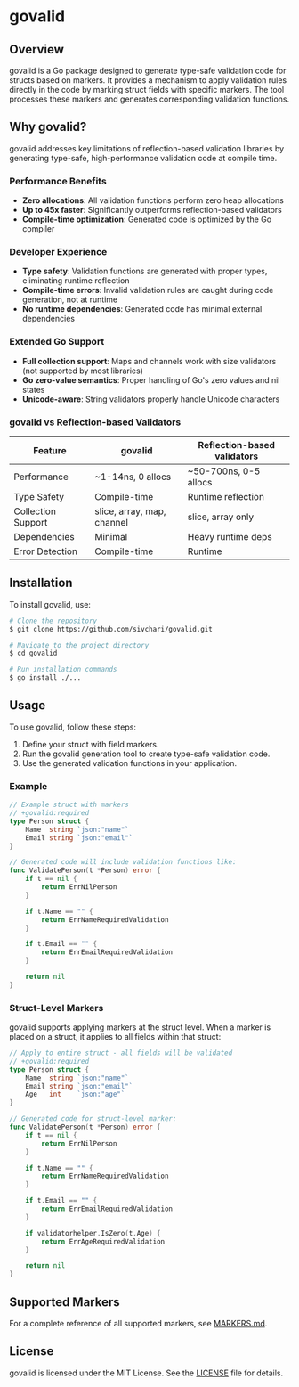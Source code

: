 # govalid

## Overview

govalid is a Go package designed to generate type-safe validation code for structs based on markers. It provides a mechanism to apply validation rules directly in the code by marking struct fields with specific markers. The tool processes these markers and generates corresponding validation functions.

## Why govalid?

govalid addresses key limitations of reflection-based validation libraries by generating type-safe, high-performance validation code at compile time.

### Performance Benefits
- **Zero allocations**: All validation functions perform zero heap allocations
- **Up to 45x faster**: Significantly outperforms reflection-based validators
- **Compile-time optimization**: Generated code is optimized by the Go compiler

### Developer Experience
- **Type safety**: Validation functions are generated with proper types, eliminating runtime reflection
- **Compile-time errors**: Invalid validation rules are caught during code generation, not at runtime
- **No runtime dependencies**: Generated code has minimal external dependencies

### Extended Go Support
- **Full collection support**: Maps and channels work with size validators (not supported by most libraries)
- **Go zero-value semantics**: Proper handling of Go's zero values and nil states
- **Unicode-aware**: String validators properly handle Unicode characters

### govalid vs Reflection-based Validators

| Feature | govalid | Reflection-based validators |
|---------|---------|----------------------------|
| Performance | ~1-14ns, 0 allocs | ~50-700ns, 0-5 allocs |
| Type Safety | Compile-time | Runtime reflection |
| Collection Support | slice, array, map, channel | slice, array only |
| Dependencies | Minimal | Heavy runtime deps |
| Error Detection | Compile-time | Runtime |

## Installation

To install govalid, use:

```bash
# Clone the repository
$ git clone https://github.com/sivchari/govalid.git

# Navigate to the project directory
$ cd govalid

# Run installation commands
$ go install ./...
```

## Usage

To use govalid, follow these steps:

1. Define your struct with field markers.
2. Run the govalid generation tool to create type-safe validation code.
3. Use the generated validation functions in your application.

### Example

```go
// Example struct with markers
// +govalid:required
type Person struct {
    Name  string `json:"name"`
    Email string `json:"email"`
}

// Generated code will include validation functions like:
func ValidatePerson(t *Person) error {
    if t == nil {
        return ErrNilPerson
    }

    if t.Name == "" {
        return ErrNameRequiredValidation
    }

    if t.Email == "" {
        return ErrEmailRequiredValidation
    }

    return nil
}
```

### Struct-Level Markers

govalid supports applying markers at the struct level. When a marker is placed on a struct, it applies to all fields within that struct:

```go
// Apply to entire struct - all fields will be validated
// +govalid:required
type Person struct {
    Name  string `json:"name"`
    Email string `json:"email"`
    Age   int    `json:"age"`
}

// Generated code for struct-level marker:
func ValidatePerson(t *Person) error {
    if t == nil {
        return ErrNilPerson
    }

    if t.Name == "" {
        return ErrNameRequiredValidation
    }

    if t.Email == "" {
        return ErrEmailRequiredValidation
    }

    if validatorhelper.IsZero(t.Age) {
        return ErrAgeRequiredValidation
    }

    return nil
}
```

## Supported Markers

For a complete reference of all supported markers, see [MARKERS.md](MARKERS.md).

## License

govalid is licensed under the MIT License. See the [LICENSE](LICENSE) file for details.
